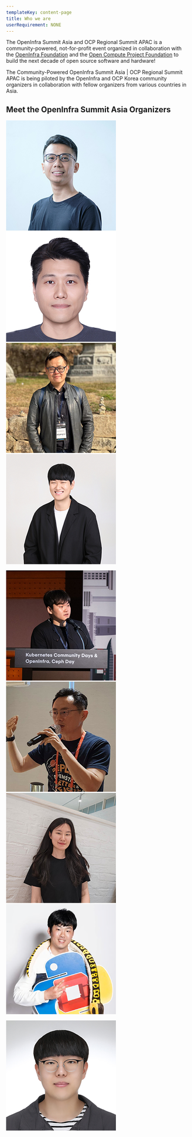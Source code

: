 ```yaml
---
templateKey: content-page
title: Who we are
userRequirement: NONE
---
```

The OpenInfra Summit Asia and OCP Regional Summit APAC is a community-powered, not-for-profit event organized in collaboration with the [OpenInfra Foundation](https://openinfra.dev/) and the [Open Compute Project Foundation](https://www.opencompute.org/) to build the next decade of open source software and hardware!

The Community-Powered OpenInfra Summit Asia | OCP Regional Summit APAC is being piloted by the OpenInfra and OCP Korea community organizers in collaboration with fellow organizers from various countries in Asia.

## Meet the OpenInfra Summit Asia Organizers

![Aryulianto Saputro](saputro-aryulianto.jpeg "Aryulianto Saputro") ![Hocheol Shin](hocheol-shin.jpg "Hocheol Shin") ![Horace Li](horace-li.jpg "Horace Li") ![Hosu Lee](hosu-lee.jpg "Hosu Lee")

![Jaesong Shin](jaeseong-shin.jpg "Jaesong Shin") ![Jeffgy Kim](jeffgy-kim2.jpg "Jeffgy Kim") ![Wongyeong Lee](lee-won-gyeong.jpg "Wongyeong Lee") ![Seongsoo Cho](seongsoo-cho.png "Seongsoo Cho")

![Yonsoo LIM](yoonsoo-lim.jpg "Yonsoo LIM")
